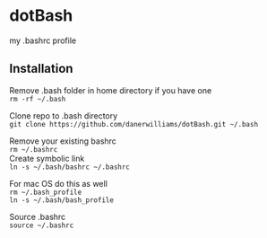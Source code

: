 # dotBash
my .bashrc profile  
  
## Installation
Remove .bash folder in home directory if you have one  
`rm -rf ~/.bash`  
  
Clone repo to .bash directory  
`git clone https://github.com/danerwilliams/dotBash.git ~/.bash`  
  
Remove your existing bashrc  
`rm ~/.bashrc`  
Create symbolic link  
`ln -s ~/.bash/bashrc ~/.bashrc`  
  
For mac OS do this as well  
`rm ~/.bash_profile`  
`ln -s ~/.bash/bash_profile`  
  
Source .bashrc  
`source ~/.bashrc`     
